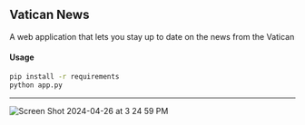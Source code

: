 ## Vatican News
A web application that lets you stay up to date on the news from the Vatican

#### Usage
```bash
pip install -r requirements 
python app.py
```
<hr>

![Screen Shot 2024-04-26 at 3 24 59 PM](https://github.com/michaelMondoro/vatican_news/assets/38412172/8f3ede2c-4087-4d89-aea3-21c250f3ec8c)
